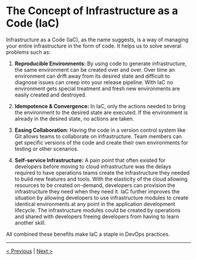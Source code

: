 # The Concept of Infrastructure as a Code (IaC)

Infrastructure as a Code (IaC), as the name suggests, is a way of managing your entire infrastructure in the form of code. It helps us to solve several problems such as:

1. **Reproducible Environments:** By using code to generate infrastructure, the same environment can be created over and over. Over time an environment can drift away from its desired state and difficult to diagnose issues can creep into your release pipeline. With IaC no environment gets special treatment and fresh new environments are easily created and destroyed.

2. **Idempotence & Convergence:** In IaC, only the actions needed to bring the environment to the desired state are executed. If the environment is already in the desired state, no actions are taken.

3. **Easing Collaboration:** Having the code in a version control system like Git allows teams to collaborate on infrastructure. Team members can get specific versions of the code and create their own environments for testing or other scenarios.

4. **Self-service Infrastructure:** A pain point that often existed for developers before moving to cloud infrastructure was the delays required to have operations teams create the infrastructure they needed to build new features and tools. With the elasticity of the cloud allowing resources to be created on-demand, developers can provision the infrastructure they need when they need it. IaC further improves the situation by allowing developers to use infrastructure modules to create identical environments at any point in the application development lifecycle. The infrastructure modules could be created by operations and shared with developers freeing developers from having to learn another skill.

All combined these benefits make IaC a staple in DevOps practices.

***

[< Previous](the-problem.md) | [Next >](terraform.md)